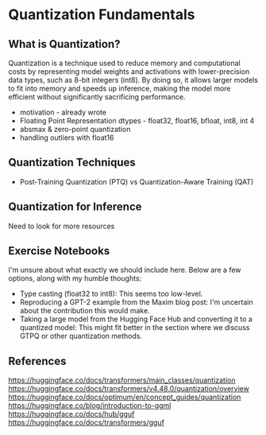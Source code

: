 # Quantization Fundamentals

## What is Quantization?
Quantization is a technique used to reduce memory and computational costs by representing model weights and activations with lower-precision data types, such as 8-bit integers (int8). By doing so, it allows larger models to fit into memory and speeds up inference, making the model more efficient without significantly sacrificing performance.

* motivation - already wrote
* Floating Point Representation dtypes - float32, float16, bfloat, int8, int 4
* absmax &  zero-point quantization
* handling outliers with float16

## Quantization Techniques
* Post-Training Quantization (PTQ) vs Quantization-Aware Training (QAT)

## Quantization for Inference
Need to look for more resources

## Exercise Notebooks
I'm unsure about what exactly we should include here. Below are a few options, along with my humble thoughts:
* Type casting (float32 to int8): This seems too low-level.
* Reproducing a GPT-2 example from the Maxim blog post: I'm uncertain about the contribution this would make.
* Taking a large model from the Hugging Face Hub and converting it to a quantized model: This might fit better in the section where we discuss GTPQ or other quantization methods.

## References
https://huggingface.co/docs/transformers/main_classes/quantization
https://huggingface.co/docs/transformers/v4.48.0/quantization/overview
https://huggingface.co/docs/optimum/en/concept_guides/quantization
https://huggingface.co/blog/introduction-to-ggml
https://huggingface.co/docs/hub/gguf
https://huggingface.co/docs/transformers/gguf
